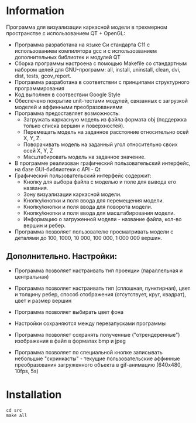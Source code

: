 # Information

Программа для визуализации каркасной модели в трехмерном пространстве с использованием QT + OpenGL:

- Программа разработана на языке Си стандарта C11 с использованием компилятора gcc и с использозванием дополнительных библиотек и модулей QT
- Сборка программы настроена с помощью Makefile со стандартным набором целей для GNU-программ: all, install, uninstall, clean, dvi, dist, tests, gcov_report.
- Программа разработана в соответствии с принципами структурного программирования
- Код выполнен в соотвествии Google Style
- Обеспечено покрытие unit-тестами модулей, связанных с загрузкой моделей и аффинными преобразованиями
- Программа предоставляет возможность:
    - Загружать каркасную модель из файла формата obj (поддержка только списка вершин и поверхностей).
    - Перемещать модель на заданное расстояние относительно осей X, Y, Z.
    - Поворачивать модель на заданный угол относительно своих осей X, Y, Z
    - Масштабировать модель на заданное значение.
- В программе реализован графический пользовательский интерфейс, на базе GUI-библиотеки с API - Qt
- Графический пользовательский интерфейс содержит:
    - Кнопку для выбора файла с моделью и поле для вывода его названия.
    - Зону визуализации каркасной модели.
    - Кнопку/кнопки и поля ввода для перемещения модели.
    - Кнопку/кнопки и поля ввода для поворота модели.
    - Кнопку/кнопки и поля ввода для масштабирования модели.
    - Информацию о загруженной модели - название файла, кол-во вершин и ребер.
- Программа позволяет пользователю просматривать модели с деталями до 100, 1000, 10 000, 100 000, 1 000 000 вершин.

## Дополнительно. Настройки:

 - Программа позволяет настраивать тип проекции (параллельная и центральная)
 - Программа позволяет настраивать тип (сплошная, пунктирная), цвет и толщину ребер, способ отображения (отсутствует, круг, квадрат), цвет и размер вершин
 - Программа позволяет выбирать цвет фона
 - Настройки сохраняются между перезапусками программы

 - Программа позволяет сохранять полученные ("отрендеренные") изображения в файл в форматах bmp и jpeg
 - Программа позволяет по специальной кнопке записывать небольшие "скринкасты" - текущие пользовательские аффинные преобразования загруженного объекта в gif-анимацию (640x480, 10fps, 5s)

# Installation
```
cd src
make all
```
